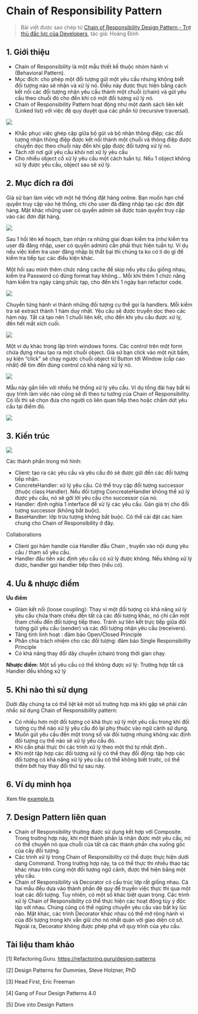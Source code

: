# Chain of Responsibility Pattern

> Bài viết được sao chép từ [Chain of Responsibility Design Pattern - Trợ thủ đắc lực của Developers](https://viblo.asia/p/chain-of-responsibility-design-pattern-tro-thu-dac-luc-cua-developers-yMnKMBNDZ7P), tác giả: Hoàng Đinh

## 1. Giới thiệu

- Chain of Responsibility là một mẫu thiết kế thuộc nhóm hành vi (Behavioral Pattern).
- Mục đích: cho phép một đối tượng gửi một yêu cầu nhưng không biết đối tượng nào sẽ nhận và xử lý nó. Điều này được thực hiện bằng cách kết nối các đối tượng nhận yêu cầu thành một chuỗi (chain) và gửi yêu cầu theo chuỗi đó cho đến khi có một đối tượng xử lý nó.
- Chain of Responsibility Pattern hoạt động như một danh sách liên kết (Linked list) với việc đệ quy duyệt qua các phần tử (recursive traversal).

![](https://images.viblo.asia/a60c6ef1-5b57-4819-933f-eaae7e4aac42.png)

- Khắc phục việc ghép cặp giữa bộ gửi và bộ nhận thông điệp; các đối tượng nhận thông điệp được kết nối thành một chuỗi và thông điệp được chuyển dọc theo chuỗi này đến khi gặp được đối tượng xử lý nó.
- Tách rời nơi gửi yêu cầu khỏi nơi xử lý yêu cầu
- Cho nhiều object cố xử lý yêu cầu một cách tuần tự. Nếu 1 object không xử lý được yêu cầu, object sau sẽ xử lý.

## 2. Mục đích ra đời

Giả sử bạn làm việc với một hệ thống đặt hàng online. Bạn muốn hạn chế quyền truy cập vào hệ thống, chỉ cho user đã đăng nhập tạo các đơn đặt hàng. Mặt khác những user có quyền admin sẽ được toàn quyền truy cập vào các đơn đặt hàng.

![](https://images.viblo.asia/3adf5542-1cb3-4f82-8a43-344ebe0dacf4.png)

Sau 1 hồi lên kế hoạch, bạn nhận ra những giai đoạn kiểm tra (như kiểm tra user đã đăng nhập, user có quyền admin) cần phải thực hiện tuần tự. Ví dụ nếu việc kiểm tra user đăng nhập bị thất bại thì chúng ta ko có lí do gì để kiểm tra tiếp tục các điều kiện khác.

Một hồi sau mình thêm chức năng cache để skip nếu yêu cầu giống nhau, kiểm tra Password có đúng format hay không... Mỗi khi thêm 1 chức năng hàm kiểm tra ngày càng phức tạp, cho đến khi 1 ngày bạn refactor code.

![](https://images.viblo.asia/a7aac3d6-1c9a-478c-9005-99a2511c9efc.png)

Chuyển từng hành vi thành những đối tượng cụ thể gọi là handlers. Mỗi kiểm tra sẽ extract thành 1 hàm duy nhất. Yêu cầu sẽ được truyền dọc theo các hàm này. Tất cả tạo nên 1 chuỗi liên kết, cho đến khi yêu cầu được xử lý, đến hết mắt xích cuối.

![](https://images.viblo.asia/991ac94c-8208-4058-a223-81b8b7c75c4c.png)

Một ví dụ khác trong lập trình windows forms. Các control trên một form chứa đựng nhau tạo ra một chuỗi object. Giả sử bạn click vào một nút bấm, sự kiện “click” sẽ chạy ngược chuỗi object từ Button tới Window (cấp cao nhất) để tìm đến đúng control có khả năng xử lý nó.

![](https://images.viblo.asia/88f3ba25-83a6-4e7d-9fe2-5b332df4ccec.png)

Mẫu này gắn liền với nhiều hệ thống xử lý yêu cầu. Ví dụ tổng đài hay bất kì quy trình làm việc nào cũng sẽ đi theo tư tưởng của Chain of Responsibility. Có lỗi thì sẽ chọn đưa cho người có liên quan tiếp theo hoặc chấm dứt yêu cầu tại điểm đó.

![](https://images.viblo.asia/355a0c30-da59-4664-b6f4-493ec7dd77c1.png)

## 3. Kiến trúc

![](https://refactoring.guru/images/patterns/diagrams/chain-of-responsibility/structure.png)

Các thành phần trong mô hình:

- Client: tạo ra các yêu cầu và yêu cầu đó sẽ được gửi đến các đối tượng tiếp nhận.
- ConcreteHandler: xử lý yêu cầu. Có thể truy cập đối tượng successor (thuộc class Handler). Nếu đối tượng ConcreateHandler không thể xử lý được yêu cầu, nó sẽ gởi lời yêu cầu cho successor của nó.
- Handler: định nghĩa 1 interface để xử lý các yêu cầu. Gán giá trị cho đối tượng successor (không bắt buộc).
- BaseHandler: lớp trừu tượng không bắt buộc. Có thể cài đặt các hàm chung cho Chain of Responsibility ở đây.

Collaborations

- Client gọi hàm handle của Handler đầu Chain , truyền vào nội dung yêu cầu / tham số yêu cầu.
- Handler đầu tiên xác định yêu cầu có xử lý được không. Nếu không xử lý được, handler gọi handler tiếp theo (nếu có).

## 4. Ưu & nhược điểm

**Ưu điểm**

- Giảm kết nối (loose coupling): Thay vì một đối tượng có khả năng xử lý yêu cầu chứa tham chiếu đến tất cả các đối tượng khác, nó chỉ cần một tham chiếu đến đối tượng tiếp theo. Tránh sự liên kết trực tiếp giữa đối tượng gửi yêu cầu (sender) và các đối tượng nhận yêu cầu (receivers).
- Tăng tính linh hoạt : đảm bảo Open/Closed Principle
- Phân chia trách nhiệm cho các đối tượng: đảm bảo Single Responsibility Principle
- Có khả năng thay đổi dây chuyền (chain) trong thời gian chạy.

**Nhược điểm**: Một số yêu cầu có thể không được xử lý: Trường hợp tất cả Handler đều không xử lý

## 5. Khi nào thì sử dụng

Dưới đây chúng ta có thể liệt kê một số trường hợp mà khi gặp sẽ phải cân nhắc sử dụng Chain of Responsibility pattern:

- Có nhiều hơn một đối tượng có khả thực xử lý một yêu cầu trong khi đối tượng cụ thể nào xử lý yêu cầu đó lại phụ thuộc vào ngữ cảnh sử dụng.
- Muốn gửi yêu cầu đến một trong số vài đối tượng nhưng không xác định đối tượng cụ thể nào sẽ xử lý yêu cầu đó.
- Khi cần phải thực thi các trình xử lý theo một thứ tự nhất định..
- Khi một tập hợp các đối tượng xử lý có thể thay đổi động: tập hợp các đối tượng có khả năng xử lý yêu cầu có thể không biết trước, có thể thêm bớt hay thay đổi thứ tự sau này.

## 6. Ví dụ minh họa

Xem file [example.ts](./example.ts)

## 7. Design Pattern liên quan

- Chain of Responsibility thường được sử dụng kết hợp với Composite. Trong trường hợp này, khi một thành phần lá nhận được một yêu cầu, nó có thể chuyển nó qua chuỗi của tất cả các thành phần cha xuống gốc của cây đối tượng.
- Các trình xử lý trong Chain of Responsibility có thể được thực hiện dưới dạng Command. Trong trường hợp này, ta có thể thực thi nhiều thao tác khác nhau trên cùng một đối tượng ngữ cảnh, được thể hiện bằng một yêu cầu.
- Chain of Responsibility và Decorator có cấu trúc lớp rất giống nhau. Cả hai mẫu đều dựa vào thành phần đệ quy để truyền việc thực thi qua một loạt các đối tượng. Tuy nhiên, có một số khác biệt quan trọng. Các trình xử lý Chain of Responsibility có thể thực hiện các hoạt động tùy ý độc lập với nhau. Chúng cũng có thể ngừng chuyển yêu cầu vào bất kỳ lúc nào. Mặt khác, các trình Decorator khác nhau có thể mở rộng hành vi của đối tượng trong khi vẫn giữ cho nó nhất quán với giao diện cơ sở. Ngoài ra, Decorator không được phép phá vỡ quy trình của yêu cầu.

## Tài liệu tham khảo

[1] Refactoring.Guru. https://refactoring.guru/design-patterns

[2] Design Patterns for Dummies, Steve Holzner, PhD

[3] Head First, Eric Freeman

[4] Gang of Four Design Patterns 4.0

[5] Dive into Design Pattern
